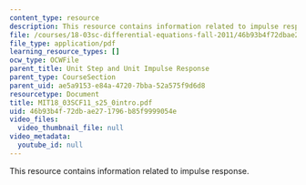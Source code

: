 ```yaml
---
content_type: resource
description: This resource contains information related to impulse response.
file: /courses/18-03sc-differential-equations-fall-2011/46b93b4f72dbae271796b85f9999054e_MIT18_03SCF11_s25_0intro.pdf
file_type: application/pdf
learning_resource_types: []
ocw_type: OCWFile
parent_title: Unit Step and Unit Impulse Response
parent_type: CourseSection
parent_uid: ae5a9153-e84a-4720-7bba-52a575f9d6d8
resourcetype: Document
title: MIT18_03SCF11_s25_0intro.pdf
uid: 46b93b4f-72db-ae27-1796-b85f9999054e
video_files:
  video_thumbnail_file: null
video_metadata:
  youtube_id: null
---
```

This resource contains information related to impulse response.
